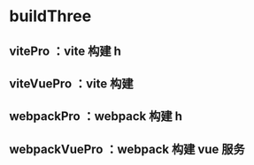 # buildThree

## vitePro ：vite 构建 h

## viteVuePro ：vite 构建

## webpackPro ：webpack 构建 h

## webpackVuePro ：webpack 构建 vue 服务
